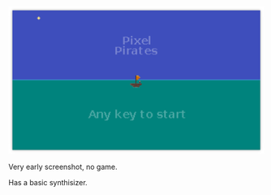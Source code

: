 ![Screenshot](https://github.com/Distortions81/PixelPirates/blob/main/Screenshot1.png?raw=true)

Very early screenshot, no game.

Has a basic synthisizer.
